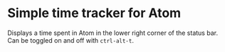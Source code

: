 # Simple time tracker for Atom

Displays a time spent in Atom in the lower right corner of the status bar.  
Can be toggled on and off with `ctrl-alt-t`.  
